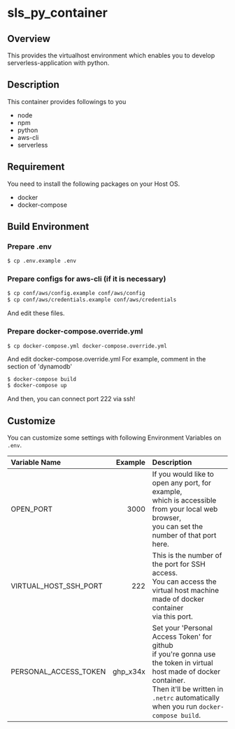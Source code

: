 # sls_py_container

## Overview

This provides the virtualhost environment which enables you to develop serverless-application with python.

## Description

This container provides followings to you

- node
- npm
- python
- aws-cli
- serverless

## Requirement

You need to install the following packages on your Host OS.

- docker
- docker-compose

## Build Environment

### Prepare .env

```bash
$ cp .env.example .env
```

### Prepare configs for aws-cli (if it is necessary)

```bash
$ cp conf/aws/config.example conf/aws/config
$ cp conf/aws/credentials.example conf/aws/credentials
```

And edit these files.

### Prepare docker-compose.override.yml

```
$ cp docker-compose.yml docker-compose.override.yml
```

And edit docker-compose.override.yml
For example, comment in the section of 'dynamodb'

```bash
$ docker-compose build
$ docker-compose up
```

And then, you can connect port 222 via ssh!

## Customize

You can customize some settings with following Environment Variables on `.env`.

|Variable Name        |Example  |Description|
|:--------------------|--------:|:----------|
|OPEN_PORT            |3000     |If you would like to open any port, for example,<br>which is accessible from your local web browser,<br>you can set the number of that port here.|
|VIRTUAL_HOST_SSH_PORT|222      |This is the number of the port for SSH access.<br>You can access the virtual host machine made of docker container<br>via this port.|
|PERSONAL_ACCESS_TOKEN|ghp_x34x |Set your 'Personal Access Token' for github<br>if you're gonna use the token in virtual host made of docker container.<br>Then it'll be written in `.netrc` automatically<br>when you run `docker-compose build`.|
